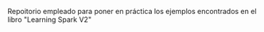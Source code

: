 
Repoitorio empleado para poner en práctica los ejemplos encontrados en el libro "Learning Spark V2"
